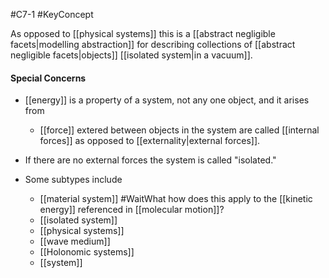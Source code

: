 #C7-1 
#KeyConcept 

As opposed to [[physical systems]] this is a [[abstract negligible facets|modelling abstraction]] for describing collections of [[abstract negligible facets|objects]] [[isolated system|in a vacuum]].

#### Special Concerns
- [[energy]] is a property of a system, not any one object, and it arises from
	- [[force]] extered between objects in the system are called [[internal forces]] as opposed to [[externality|external forces]].
- If there are no external forces the system is called "isolated."

- Some subtypes include
	- [[material system]] #WaitWhat how does this apply to the [[kinetic energy]] referenced in [[molecular motion]]?
	- [[isolated system]]
	- [[physical systems]]
	- [[wave medium]]
	- [[Holonomic systems]]
	- [[system]]